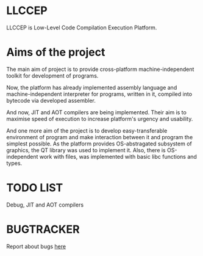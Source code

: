 # LLCCEP
LLCCEP is Low-Level Code Compilation Execution Platform.

# Aims of the project
The main aim of project is to provide cross-platform
machine-independent toolkit for development of
programs.

Now, the platform has already implemented assembly language
and machine-independent interpreter for programs, 
written in it, compiled into bytecode via developed assembler.

And now, JIT and AOT compilers are being implemented. Their
aim is to maximise speed of execution to increase platform's 
urgency and usability.

And one more aim of the project is to develop easy-transferable
environment of program and make interaction between it and
program the simplest possible. As the platform provides
OS-abstragated subsystem of graphics, the QT library was
used to implement it. Also, there is OS-independent work
with files, was implemented with basic libc functions and
types.

# TODO LIST
Debug, JIT and AOT compilers 

# BUGTRACKER
Report about bugs [here](https://github.com/Andrew-Bezzubtsev/LLCCEP/issues/new)
